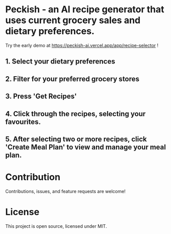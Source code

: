 # Peckish - an AI recipe generator that uses current grocery sales and dietary preferences.
Try the early demo at https://peckish-ai.vercel.app/app/recipe-selector !

## 1. Select your dietary preferences

## 2. Filter for your preferred grocery stores

## 3. Press 'Get Recipes'

## 4. Click through the recipes, selecting your favourites.

## 5. After selecting two or more recipes, click 'Create Meal Plan' to view and manage your meal plan.


# Contribution

Contributions, issues, and feature requests are welcome!


# License

This project is open source, licensed under MIT.
